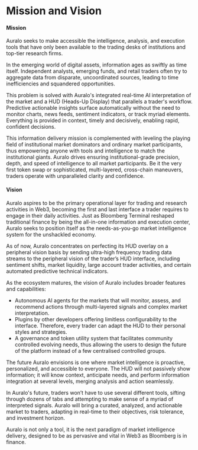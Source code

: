 # Mission and Vision

#### Mission

Auralo seeks to make accessible the intelligence, analysis, and execution tools that have only been available to the trading desks of institutions and top-tier research firms.

In the emerging world of digital assets, information ages as swiftly as time itself. Independent analysts, emerging funds, and retail traders often try to aggregate data from disparate, uncoordinated sources, leading to time inefficiencies and squandered opportunities.

This problem is solved with Auralo's integrated real-time AI interpretation of the market and a HUD (Heads-Up Display) that parallels a trader's workflow. Predictive actionable insights surface automatically without the need to monitor charts, news feeds, sentiment indicators, or track myriad elements. Everything is provided in context, timely and decisively, enabling rapid, confident decisions.

This information delivery mission is complemented with leveling the playing field of institutional market dominators and ordinary market participants, thus empowering anyone with tools and intelligence to match the institutional giants. Auralo drives ensuring institutional-grade precision, depth, and speed of intelligence to all market participants. Be it the very first token swap or sophisticated, multi-layered, cross-chain maneuvers, traders operate with unparalleled clarity and confidence.



#### Vision

Auralo aspires to be the primary operational layer for trading and research activities in Web3, becoming the first and last interface a trader requires to engage in their daily activities. Just as Bloomberg Terminal reshaped traditional finance by being the all-in-one information and execution center, Auralo seeks to position itself as the needs-as-you-go market intelligence system for the unshackled economy.

As of now, Auralo concentrates on perfecting its HUD overlay on a peripheral vision basis by sending ultra-high frequency trading data streams to the peripheral vision of the trader’s HUD interface, including sentiment shifts, market liquidity, large account trader activities, and certain automated predictive technical indicators.

As the ecosystem matures, the vision of Auralo includes broader features and capabilities:

* Autonomous AI agents for the markets that will monitor, assess, and recommend actions through multi-layered signals and complex market interpretation.
* Plugins by other developers offering limitless configurability to the interface. Therefore, every trader can adapt the HUD to their personal styles and strategies.
* A governance and token utility system that facilitates community controlled evolving needs, thus allowing the users to design the future of the platform instead of a few centralised controlled groups.

The future Auralo envisions is one where market intelligence is proactive, personalized, and accessible to everyone. The HUD will not passively show information; it will know context, anticipate needs, and perform information integration at several levels, merging analysis and action seamlessly.

In Auralo's future, traders won’t have to use several different tools, sifting through dozens of tabs and attempting to make sense of a myriad of interpreted signals. Auralo will bring a curated, analyzed, and actionable market to traders, adapting in real-time to their objectives, risk tolerance, and investment horizon.

Auralo is not only a tool, it is the next paradigm of market intelligence delivery, designed to be as pervasive and vital in Web3 as Bloomberg is in finance.



